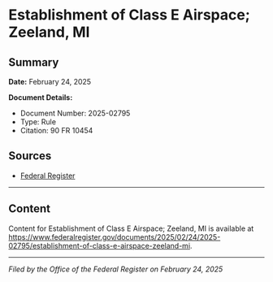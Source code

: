 # Establishment of Class E Airspace; Zeeland, MI

## Summary

**Date:** February 24, 2025

**Document Details:**
- Document Number: 2025-02795
- Type: Rule
- Citation: 90 FR 10454

## Sources
- [Federal Register](https://www.federalregister.gov/documents/2025/02/24/2025-02795/establishment-of-class-e-airspace-zeeland-mi)

---

## Content

Content for Establishment of Class E Airspace; Zeeland, MI is available at https://www.federalregister.gov/documents/2025/02/24/2025-02795/establishment-of-class-e-airspace-zeeland-mi.

---

*Filed by the Office of the Federal Register on February 24, 2025*
